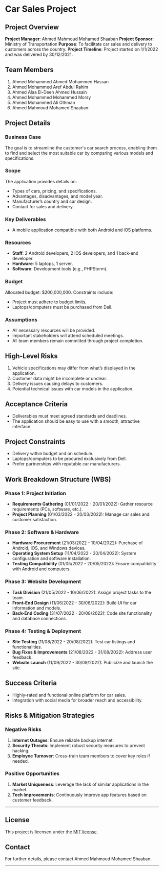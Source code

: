 # Car Sales Project

## Project Overview

**Project Manager**: Ahmed Mahmoud Mohamed Shaaban
**Project Sponsor**: Ministry of Transportation
**Purpose**: To facilitate car sales and delivery to customers across the country.
**Project Timeline**: Project started on 1/1/2022 and was delivered by 30/12/2021.

## Team Members

1. Ahmed Mohammed Ahmed Mohammed Hassan
2. Ahmed Mohammed Aref Abdul Rahim
3. Ahmed Alaa El-Deen Ahmed Hussain
4. Ahmed Mohammed Mohammed Morsy
5. Ahmed Mohammed Ali Othman
6. Ahmed Mahmoud Mohamed Shaaban

## Project Details

### Business Case

The goal is to streamline the customer's car search process, enabling them to find and select the most suitable car by comparing various models and specifications.

### Scope

The application provides details on:
- Types of cars, pricing, and specifications.
- Advantages, disadvantages, and model year.
- Manufacturer’s country and car design.
- Contact for sales and delivery.

### Key Deliverables

- A mobile application compatible with both Android and iOS platforms.

### Resources

- **Staff**: 2 Android developers, 2 iOS developers, and 1 back-end developer.
- **Hardware**: 5 laptops, 1 server.
- **Software**: Development tools (e.g., PHPStorm).

### Budget

Allocated budget: $200,000,000. Constraints include:
- Project must adhere to budget limits.
- Laptops/computers must be purchased from Dell.

### Assumptions

- All necessary resources will be provided.
- Important stakeholders will attend scheduled meetings.
- All team members remain committed through project completion.

## High-Level Risks

1. Vehicle specifications may differ from what’s displayed in the application.
2. Customer data might be incomplete or unclear.
3. Delivery issues causing delays to customers.
4. Potential technical issues with car models in the application.

## Acceptance Criteria

- Deliverables must meet agreed standards and deadlines.
- The application should be easy to use with a smooth, attractive interface.

## Project Constraints

- Delivery within budget and on schedule.
- Laptops/computers to be procured exclusively from Dell.
- Prefer partnerships with reputable car manufacturers.

## Work Breakdown Structure (WBS)

### Phase 1: Project Initiation
- **Requirements Gathering** (01/01/2022 - 20/01/2022): Gather resource requirements (PCs, software, etc.).
- **Project Planning** (01/03/2022 - 20/03/2022): Manage car sales and customer satisfaction.

### Phase 2: Software & Hardware
- **Hardware Procurement** (21/03/2022 - 10/04/2022): Purchase of Android, iOS, and Windows devices.
- **Operating System Setup** (11/04/2022 - 30/04/2022): System configuration and software installation.
- **Testing Compatibility** (01/05/2022 - 20/05/2022): Ensure compatibility with Android and computers.

### Phase 3: Website Development
- **Task Division** (21/05/2022 - 10/06/2022): Assign project tasks to the team.
- **Front-End Design** (11/06/2022 - 30/06/2022): Build UI for car information and models.
- **Back-End Coding** (31/07/2022 - 20/08/2022): Code site functionality and database connections.

### Phase 4: Testing & Deployment
- **Site Testing** (11/08/2022 - 20/08/2022): Test car listings and functionalities.
- **Bug Fixes & Improvements** (21/08/2022 - 31/08/2022): Address user feedback.
- **Website Launch** (11/09/2022 - 30/09/2022): Publicize and launch the site.

## Success Criteria

- Highly-rated and functional online platform for car sales.
- Integration with social media for broader reach and accessibility.

## Risks & Mitigation Strategies

### Negative Risks
1. **Internet Outages**: Ensure reliable backup internet.
2. **Security Threats**: Implement robust security measures to prevent hacking.
3. **Employee Turnover**: Cross-train team members to cover key roles if needed.

### Positive Opportunities
1. **Market Uniqueness**: Leverage the lack of similar applications in the market.
2. **Tech Improvements**: Continuously improve app features based on customer feedback.

---

## License
This project is licensed under the [MIT license](https://opensource.org/licenses/MIT).

## Contact

For further details, please contact Ahmed Mahmoud Mohamed Shaaban.

---
